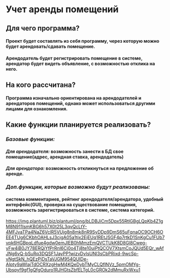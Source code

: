 #  **Учет аренды помещений**

## **Для чего программа?**
#### Проект будет составлять из себя программу, через которую можно будет арендовать/сдавать помещение. 
#### Арендодатель будет регистрировать помещение в системе, арендатор будет видеть объявление, с возможностью отклика на него.

## **На кого рассчитана?**
#### Программа изначально ориентирована на арендодателей и арендаторов помещений, однако может использоваться другими лицами для ознакомления.

## **Какие функции планируется реализовать?**
### *Базовые функции:* 
#### *Для арендодателя:* возможность занести в БД свое помещение(адрес, арендная ставка, арендодатель)
#### *Для арендатора:* возможность откликнуться на предложение об аренде.

### *Доп.функции, которые возможно будут реализованы:* 
#### система комментариев, рейтинг арендодателя/арендатора, удобный интерфейс(GUI), проверка на существование помещения, возможность зарегистрироваться в системе, система категорий.

https://img.plantuml.biz/plantuml/png/bLDBJiCm5Dpx55RtlGBgLQpKb4Z1gM8N911IsmKBG6h57X0t25L3qvQcLtY-4MFJvaTPa4NaZ6VclR5VUjg8n8mk8nR9SyDDp9DmS65uFqnaOC9OCH6OEE4TUg6CKbhOAHLsJ3cjgA05a1tjx2EjEUq1REtJSGF4p7rtkD1SnKgCu1FUb7vpk6HGBpqLdfue4gdw0emJlEB0hMmzEmQVCTUkK8D8Gl8Cweg-yFw4iB0JY78ERQiYfPrRnl6Cj0o4Tj8te10uiPtQCOV7XtsmCoJQUd5EQr_wAfJNg6vQ-bSuRq3DQSF1JayPP1wizvDvIsUNI3sCbPRixd-9wcSp-vNgtSkN_hQEzPjDsTaVJGM954QUIDe-AIpty9aWlajTdOCRXzgHwM4KQeDybTMyCLQflNVz_5pmOMYg-Ubspyf9gf1gQfgOduro1RJHGtsZbfELTgL0cGROk2dMmuRxWxu1
